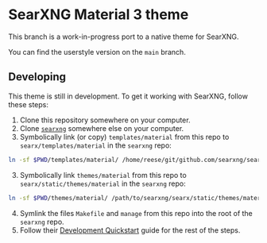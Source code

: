 # SearXNG Material 3 theme

This branch is a work-in-progress port to a native theme for SearXNG.

You can find the userstyle version on the `main` branch.

## Developing

This theme is still in development. To get it working with SearXNG, follow these steps:

1. Clone this repository somewhere on your computer.
2. Clone [`searxng`](https://github.com/searxng/searxng) somewhere else on your computer.
3. Symbolically link (or copy) `templates/material` from this repo to `searx/templates/material` in the `searxng` repo:  
  ```sh
ln -sf $PWD/templates/material/ /home/reese/git/github.com/searxng/searxng/searx/templates/material
  ```
3. Symbolically link `themes/material` from this repo to `searx/static/themes/material` in the `searxng` repo:  
  ```sh
ln -sf $PWD/themes/material/ /path/to/searxng/searx/static/themes/material
  ```
4. Symlink the files `Makefile` and `manage` from this repo into the root of the `searxng` repo.
5. Follow their [Development Quickstart](https://docs.searxng.org/dev/quickstart.html) guide for the rest of the steps.
